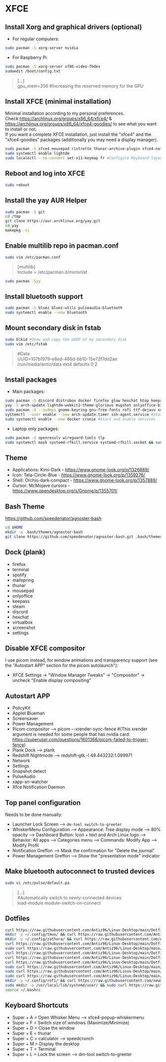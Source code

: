 # XFCE

## Install Xorg and graphical drivers (optional)

- For regular computers:

```bash
sudo pacman -S xorg-server nvidia
```

- For Raspberry Pi:

```bash
sudo pacman -S xorg-server xf86-video-fbdev
sudoedit /boot/config.txt
```

> [...]  
> gpu_mem=256 #Increasing the reserved memory for the GPU

## Install XFCE (minimal installation)

Minimal installation according to my personal preferences.  
Check <https://archlinux.org/groups/x86_64/xfce4/> & <https://archlinux.org/groups/x86_64/xfce4-goodies/> to see what you want to install or not.  
If you want a complete XFCE installation, just install the "xfce4" and the "xfce4-goodies" packages (additionally you may need a display manager).

```bash
sudo pacman -S xfce4 mousepad ristretto thunar-archive-plugin xfce4-notifyd xfce4-screenshooter xfce4-screensaver xfce4-pulseaudio-plugin xfce4-whiskermenu-plugin numlockx plank gvfs speedcrunch network-manager-applet blueman redshift engrampa picom xdg-user-dirs-gtk pulseaudio openssh lightdm lightdm-gtk-greeter
sudo systemctl enable lightdm
sudo localectl --no-convert set-x11-keymap fr #Configure Keyboard layout for x11
```

## Reboot and log into XFCE

```bash
sudo reboot
```

## Install the yay AUR Helper

```bash
sudo pacman -S git
cd /tmp
git clone https://aur.archlinux.org/yay.git
cd yay
makepkg -si
```

## Enable multilib repo in pacman.conf

```bash
sudo vim /etc/pacman.conf
```

> [multilib]  
> Include = /etc/pacman.d/mirrorlist

```bash
sudo pacman -Syy
```

## Install bluetooth support

```bash
sudo pacman -S bluez bluez-utils pulseaudio-bluetooth
sudo systemctl enable --now bluetooth
```

## Mount secondary disk in fstab

```bash
sudo blkid #Show and copy the UUID of my secondary disk
sudo vim /etc/fstab
```

> #Data  
> UUID=107b1979-e8ed-466d-bb10-15e72f7dd2ae       /run/media/antiz/data         ext4          defaults 0 2

## Install packages

- Main packages:

```bash
sudo pacman -S discord distrobox docker firefox glow hexchat htop keepassxc mlocate neofetch noto-fonts-emoji ntfs-3g powerline-fonts steam systray-x thunderbird tmux ttf-font-awesome virt-viewer vlc xclip xorg-xhost zathura zathura-pdf-poppler #Main packages from Arch repos
yay -S arch-update lightdm-webkit2-theme-glorious mugshot onlyoffice-bin pa-applet-git protonmail-bridge-bin spotify timeshift ventoy-bin zaman #Main packages from the AUR
sudo pacman -S --asdeps gnome-keyring gnu-free-fonts rofi ttf-dejavu xdg-utils #Optional dependencies that I need for the above packages
systemctl --user enable --now arch-update.timer ssh-agent.service #Start and enable timers and services
sudo systemctl enable --now docker cronie #Start and enable services
```

- Laptop only packages:

```bash
sudo pacman -S openresolv wireguard-tools tlp
sudo systemctl mask systemd-rfkill.service systemd-rfkill.socket && sudo systemctl enable --now tlp.service
```

## Theme

- Applications: Kimi-Dark - <https://www.gnome-look.org/p/1326889/>
- Icon: Tela-Circle-Blue - <https://www.gnome-look.org/p/1359276/>
- Shell: Orchis-dark-compact - <https://www.gnome-look.org/p/1357889/>
- Cursor: McMojave cursors - <https://www.opendesktop.org/s/Gnome/p/1355701/>

## Bash Theme

<https://github.com/speedenator/agnoster-bash>

```bash
cd $HOME
mkdir -p .bash/themes/agnoster-bash
git clone https://github.com/speedenator/agnoster-bash.git .bash/themes/agnoster-bash
```

## Dock (plank)

- firefox
- terminal
- spotify
- mailspring
- thunar
- mousepad
- onlyoffice
- keepass
- steam
- discord
- hexchat
- virtualbox
- screenshot
- settings

## Disable XFCE compositor

I use picom instead, for window animations and transparency support (see the "Autostart APP" section for the picom autolaunch"):

- XFCE Settings -> "Window Manager Tweaks" -> "Compositor" -> uncheck "Enable display compositing"

## Autostart APP

- PolicyKit
- Applet Blueman
- Screensaver
- Power Management
- Picom compositor --> picom --xrender-sync-fence #(This xrender argument is needed for some people that has nvidia card: <https://superuser.com/questions/1601366/picom-failed-to-trigger-fence>)
- Plank Dock --> plank
- Redshift Nightmode --> redshift-gtk -l 49.443232:1.099971
- Network
- Settings
- Snapshot detect
- PulseAudio
- xapp-sn-watcher
- Xfce Notification Daemon

## Top panel configuration

Needs to be done manually:

- Launcher Lock Screen --> `dm-tool switch-to-greeter`
- WhiskerMenu Configuration --> Appearance: Tree display mode --> 80% opacity --> Dashboard Button: Icon + text and Arch Linux logo --> Behavior: All apps --> Categories menu --> Commands: Modify App --> Modify Profil
- Notification Greffon --> Mask the confirmation for "Delete the journal"
- Power Management Greffon --> Show the "presentation mode" indicator

## Make bluetooth autoconnect to trusted devices

```bash
sudo vi /etc/pulse/default.pa
```

> [...]  
> #Automatically switch to newly-connected devices  
> load-module module-switch-on-connect

## Dotfiles

```bash
curl https://raw.githubusercontent.com/Antiz96/Linux-Desktop/main/Dotfiles/Bashrc/Arch -o ~/.bashrc
mkdir -p ~/.config/tmux/ && curl https://raw.githubusercontent.com/Antiz96/Linux-Desktop/main/Dotfiles/General/tmux.conf -o ~/.config/tmux/tmux.conf
mkdir -p ~/.config/zathura/ && curl https://raw.githubusercontent.com/Antiz96/Linux-Desktop/main/Dotfiles/General/zathurarc -o ~/.config/zathura/zathurarc && xdg-mime default org.pwmt.zathura.desktop application/pdf
curl https://raw.githubusercontent.com/Antiz96/Linux-Desktop/main/Dotfiles/General/vimrc -o ~/.vimrc && mkdir -p ~/.vim/colors && curl https://raw.githubusercontent.com/vv9k/vim-github-dark/master/colors/ghdark.vim -o ~/.vim/colors/ghdark.vim
sudo curl https://raw.githubusercontent.com/Antiz96/Linux-Desktop/main/Dotfiles/General/picom.conf -o /etc/xdg/picom.conf
curl https://raw.githubusercontent.com/Antiz96/Linux-Desktop/main/Dotfiles/General/xfce4-terminalrc -o ~/.config/xfce4/terminal/terminalrc
curl https://raw.githubusercontent.com/Antiz96/Linux-Desktop/main/Dotfiles/XFCE/xfce4-panel.xml -o ~/.config/xfce4/xfconf/xfce-perchannel-xml/xfce4-panel.xml
curl https://raw.githubusercontent.com/Antiz96/Linux-Desktop/main/Dotfiles/XFCE/xfce4-keyboard-shortcuts.xml -o ~/.config/xfce4/xfconf/xfce-perchannel-xml/xfce4-keyboard-shortcuts.xml
sudo curl https://raw.githubusercontent.com/Antiz96/Linux-Desktop/main/Dotfiles/XFCE/lightdm.conf -o /etc/lightdm/lightdm.conf
sudo curl https://raw.githubusercontent.com/Antiz96/Linux-Desktop/main/Dotfiles/XFCE/lightdm-webkit2-greeter.conf -o /etc/lightdm/lightdm-webkit2-greeter.conf
sudo curl https://raw.githubusercontent.com/Antiz96/Linux-Desktop/main/Dotfiles/XFCE/authenticate.js -o /usr/share/lightdm-webkit/themes/glorious/js/authenticate.js
mkdir -p ~/.config/rofi/ && curl https://raw.githubusercontent.com/newmanls/rofi-themes-collection/master/themes/spotlight-dark.rasi -o ~/.config/rofi/spotlight-dark.rasi && sed -i s/border-radius:\ \ 8/border-radius:\ \ 0/ ~/.config/rofi/spotlight-dark.rasi && sed -i "/\bplaceholder\b/d" ~/.config/rofi/spotlight-dark.rasi && curl https://raw.githubusercontent.com/Antiz96/Linux-Desktop/main/Dotfiles/General/rofi-config -o ~/.config/rofi/config.rasi
sudo mkdir -p /usr/local/lib/systemd/user/ && sudo curl https://raw.githubusercontent.com/Antiz96/Linux-Desktop/main/Dotfiles/General/mpris-proxy.service -o /usr/local/lib/systemd/user/mpris-proxy.service && systemctl --user daemon-reload && systemctl --user enable --now mpris-proxy.service
source ~/.bashrc
```

## Keyboard Shortcuts

- Super + A = Open Whisker Menu --> xfce4-popup-whiskermenu
- Super + F = Switch size of windows (Maximize/Minimize)
- Super + D = Close the window
- Super + E = thunar
- Super + C = calculator --> speedcrunch
- Super + M = Display the desktop
- Super + T = Terminal
- Super + L = Lock the screen --> dm-tool switch-to-greeter
